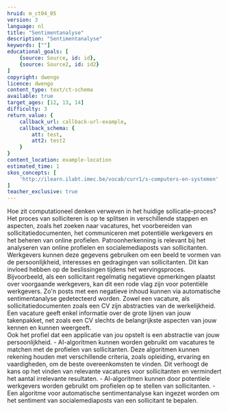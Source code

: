 ```yaml
---
hruid: m_ct04_05
version: 3
language: nl
title: "Sentimentanalyse"
description: "Sentimentanalyse"
keywords: [""]
educational_goals: [
    {source: Source, id: id}, 
    {source: Source2, id: id2}
]
copyright: dwengo
licence: dwengo
content_type: text/ct-schema
available: true
target_ages: [12, 13, 14]
difficulty: 3
return_value: {
    callback_url: callback-url-example,
    callback_schema: {
        att: test,
        att2: test2
    }
}
content_location: example-location
estimated_time: 1
skos_concepts: [
    'http://ilearn.ilabt.imec.be/vocab/curr1/s-computers-en-systemen'
]
teacher_exclusive: true
---
```


<context>
Hoe zit computationeel denken verweven in het huidige sollicatie-proces?  
</div>
</context>
<decomposition>
Het proces van solliciteren is op te splitsen in verschillende stappen en aspecten, zoals het zoeken naar vacatures, het voorbereiden van sollicitatiedocumenten, het communiceren met potentiële werkgevers en het beheren van online profielen. 
</decomposition>
<patternRecognition>
Patroonherkenning is relevant bij het analyseren van online profielen en socialemediaposts van sollicitanten. Werkgevers kunnen deze gegevens gebruiken om een beeld te vormen van de persoonlijkheid, interesses en gedragingen van sollicitanten.    
    Dit kan invloed hebben op de beslissingen tijdens het wervingsproces. Bijvoorbeeld, als een sollicitant regelmatig negatieve opmerkingen plaatst over voorgaande werkgevers, kan dit een rode vlag zijn voor potentiële werkgevers. Zo'n posts met een negatieve inhoud kunnen via automatische sentimentanalyse gedetecteerd worden.</patternRecognition>
<abstraction>
Zowel een vacature, als sollicitatiedocumenten zoals een CV zijn abstracties van de werkelijkheid. Een vacature geeft enkel informatie over de grote lijnen van jouw takenpakket, net zoals een CV slechts de belangrijkste aspecten van jouw kennen en kunnen weergeeft. <br>
    Ook het profiel dat een applicatie van jou opstelt is een abstractie van jouw persoonlijkheid. 
</abstraction>
<algorithms>
-  AI-algoritmen kunnen worden gebruikt om vacatures te matchen met de profielen van sollicitanten. Deze algoritmen kunnen rekening houden met verschillende criteria, zoals opleiding, ervaring en vaardigheden, om de beste overeenkomsten te vinden. Dit verhoogt de kans op het vinden van relevante vacatures voor sollicitanten en vermindert het aantal irrelevante resultaten.
- AI-algoritmen kunnen door potentiele werkgevers worden gebruikt om profielen op te stellen van sollicitanten.
- Een algoritme voor automatische sentimentanalyse kan ingezet worden om het sentiment van socialemediaposts van een sollicitant te bepalen. </algorithms>

